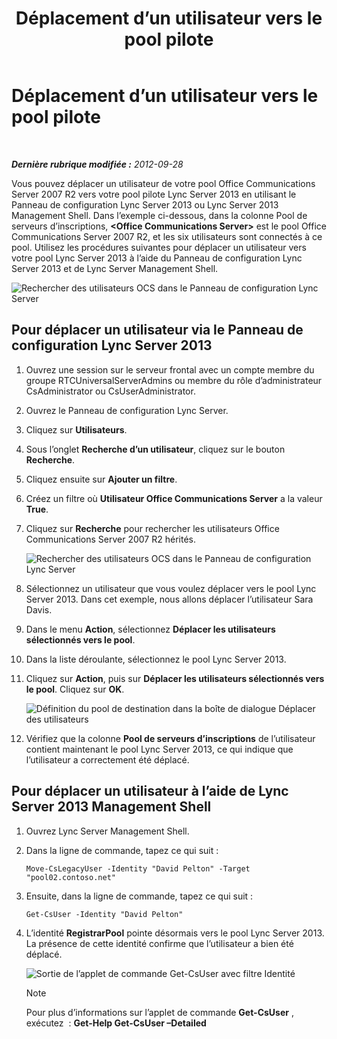 ﻿---
title: Déplacement d’un utilisateur vers le pool pilote
TOCTitle: Déplacement d’un utilisateur vers le pool pilote
ms:assetid: 80d5b365-f153-4c61-a148-f9e18ce6e027
ms:mtpsurl: https://technet.microsoft.com/fr-fr/library/JJ688109(v=OCS.15)
ms:contentKeyID: 49891414
ms.date: 05/20/2016
mtps_version: v=OCS.15
ms.translationtype: HT
---

# Déplacement d’un utilisateur vers le pool pilote

 

_**Dernière rubrique modifiée :** 2012-09-28_

Vous pouvez déplacer un utilisateur de votre pool Office Communications Server 2007 R2 vers votre pool pilote Lync Server 2013 en utilisant le Panneau de configuration Lync Server 2013 ou Lync Server 2013 Management Shell. Dans l’exemple ci-dessous, dans la colonne Pool de serveurs d’inscriptions, **\<Office Communications Server\>** est le pool Office Communications Server 2007 R2, et les six utilisateurs sont connectés à ce pool. Utilisez les procédures suivantes pour déplacer un utilisateur vers votre pool Lync Server 2013 à l’aide du Panneau de configuration Lync Server 2013 et de Lync Server Management Shell.

![Rechercher des utilisateurs OCS dans le Panneau de configuration Lync Server](images/JJ688109.d2008fd6-868b-4f26-84cf-57bb69e073d3(OCS.15).jpg "Rechercher des utilisateurs OCS dans le Panneau de configuration Lync Server")

## Pour déplacer un utilisateur via le Panneau de configuration Lync Server 2013

1.  Ouvrez une session sur le serveur frontal avec un compte membre du groupe RTCUniversalServerAdmins ou membre du rôle d’administrateur CsAdministrator ou CsUserAdministrator.

2.  Ouvrez le Panneau de configuration Lync Server.

3.  Cliquez sur **Utilisateurs**.

4.  Sous l’onglet **Recherche d’un utilisateur**, cliquez sur le bouton **Recherche**.

5.  Cliquez ensuite sur **Ajouter un filtre**.

6.  Créez un filtre où **Utilisateur Office Communications Server** a la valeur **True**.

7.  Cliquez sur **Recherche** pour rechercher les utilisateurs Office Communications Server 2007 R2 hérités.
    
    ![Rechercher des utilisateurs OCS dans le Panneau de configuration Lync Server](images/JJ688109.09528349-7915-41e1-91b4-6ab5c12b1b38(OCS.15).jpg "Rechercher des utilisateurs OCS dans le Panneau de configuration Lync Server")  

8.  Sélectionnez un utilisateur que vous voulez déplacer vers le pool Lync Server 2013. Dans cet exemple, nous allons déplacer l’utilisateur Sara Davis.

9.  Dans le menu **Action**, sélectionnez **Déplacer les utilisateurs sélectionnés vers le pool**.

10. Dans la liste déroulante, sélectionnez le pool Lync Server 2013.

11. Cliquez sur **Action**, puis sur **Déplacer les utilisateurs sélectionnés vers le pool**. Cliquez sur **OK**.
    
    ![Définition du pool de destination dans la boîte de dialogue Déplacer des utilisateurs](images/JJ205401.8a375003-dc00-4541-b578-4d88f2010601(OCS.15).png "Définition du pool de destination dans la boîte de dialogue Déplacer des utilisateurs")  

12. Vérifiez que la colonne **Pool de serveurs d’inscriptions** de l’utilisateur contient maintenant le pool Lync Server 2013, ce qui indique que l’utilisateur a correctement été déplacé.

## Pour déplacer un utilisateur à l’aide de Lync Server 2013 Management Shell

1.  Ouvrez Lync Server Management Shell.

2.  Dans la ligne de commande, tapez ce qui suit :
    
        Move-CsLegacyUser -Identity "David Pelton" -Target "pool02.contoso.net"

3.  Ensuite, dans la ligne de commande, tapez ce qui suit :
    
        Get-CsUser -Identity "David Pelton"

4.  L’identité **RegistrarPool** pointe désormais vers le pool Lync Server 2013. La présence de cette identité confirme que l’utilisateur a bien été déplacé.
    
    ![Sortie de l’applet de commande Get-CsUser avec filtre Identité](images/JJ205401.bc5d4672-8068-4475-b882-dbd305c801a9(OCS.15).jpg "Sortie de l’applet de commande Get-CsUser avec filtre Identité")  
    
    > [!note]  
    > Pour plus d’informations sur l’applet de commande <strong>Get-CsUser</strong> , exécutez  : <strong>Get-Help Get-CsUser –Detailed</strong>
